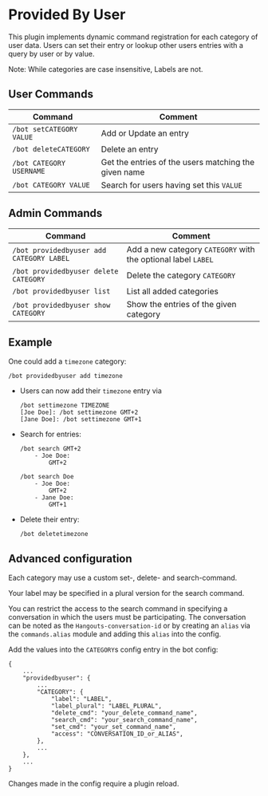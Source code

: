 # Provided By User

This plugin implements dynamic command registration for each category of user
 data. Users can set their entry or lookup other users entries with a query by
 user or by value.

Note: While categories are case insensitive, Labels are not.

## User Commands 
|               Command                 |               Comment                 |
|               ---                     |               ---                     |
| `/bot setCATEGORY VALUE`              | Add or Update an entry                |
| `/bot deleteCATEGORY`                 | Delete an entry                       |
| `/bot CATEGORY USERNAME` |Get the entries of the users matching the given name|
| `/bot CATEGORY VALUE`    | Search for users having set this `VALUE`           |


## Admin Commands

|               Command                 |               Comment                 |
|               ---                     |               ---                     |
| `/bot providedbyuser add CATEGORY LABEL` | Add a new category `CATEGORY` with the optional label `LABEL`|
| `/bot providedbyuser delete CATEGORY` | Delete the category `CATEGORY`        |
| `/bot providedbyuser list`            | List all added categories             |
| `/bot providedbyuser show CATEGORY`   | Show the entries of the given category|


## Example
One could add a `timezone` category:

```
/bot providedbyuser add timezone
```

- Users can now add their `timezone` entry via

    ```
    /bot settimezone TIMEZONE
    [Joe Doe]: /bot settimezone GMT+2
    [Jane Doe]: /bot settimezone GMT+1
    ```

- Search for entries:

    ```
    /bot search GMT+2
        - Joe Doe:
            GMT+2

    /bot search Doe
        - Joe Doe:
            GMT+2
        - Jane Doe:
            GMT+1
    ```

- Delete their entry:

    ```
    /bot deletetimezone
    ```

## Advanced configuration

Each category may use a custom set-, delete- and search-command.

Your label may be specified in a plural version for the search command.

You can restrict the access to the search command in specifying a conversation
 in which the users must be participating. The conversation can be noted as the
 `Hangouts-conversation-id` or by creating an `alias` via the `commands.alias`
 module and adding this `alias` into the config. 

Add the values into the `CATEGORY`s config entry in the bot config:

```
{
    ...
    "providedbyuser": {
        ...
        "CATEGORY": {
            "label": "LABEL",
            "label_plural": "LABEL_PLURAL",
            "delete_cmd": "your_delete_command_name",
            "search_cmd": "your_search_command_name",
            "set_cmd": "your_set_command_name",
            "access": "CONVERSATION_ID_or_ALIAS",
        },
        ...
    },
    ...
}
```

Changes made in the config require a plugin reload.
